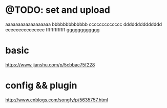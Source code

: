 # @TODO: set and upload
aaaaaaaaaaaaaaaaaa
bbbbbbbbbbbbb
ccccccccccccc
dddddddddddddd
eeeeeeeeeeeeeee
fffffffffffff
gggggggggggg


# basic
https://www.jianshu.com/p/5cbbac75f228

# config && plugin
http://www.cnblogs.com/songfy/p/5635757.html
